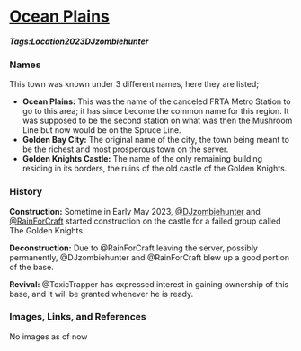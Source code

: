 # [Ocean Plains](#ocean-plains)
___Tags:<span class="tag tag-green">Location</span><span class="tag tag-pink">2023</span><span class="tag tag-blurple">DJzombiehunter</span>___

### Names

This town was known under 3 different names, here they are listed;

*   **Ocean Plains:** This was the name of the canceled FRTA Metro Station to go to this area; it has since become the common name for this region. It was supposed to be the second station on what was then the Mushroom Line but now would be on the Spruce Line.
*   **Golden Bay City:** The original name of the city, the town being meant to be the richest and most prosperous town on the server.
*   **Golden Knights Castle:** The name of the only remaining building residing in its borders, the ruins of the old castle of the Golden Knights.

### History

**Construction:** Sometime in Early May 2023, [@DJzombiehunter](#djzombiehunter) and [@RainForCraft](#rainforcraft) started construction on the castle for a failed group called The Golden Knights.

**Deconstruction:** Due to @RainForCraft leaving the server, possibly permanently, @DJzombiehunter and @RainForCraft blew up a good portion of the base.

**Revival:** @ToxicTrapper has expressed interest in gaining ownership of this base, and it will be granted whenever he is ready.

### Images, Links, and References

No images as of now